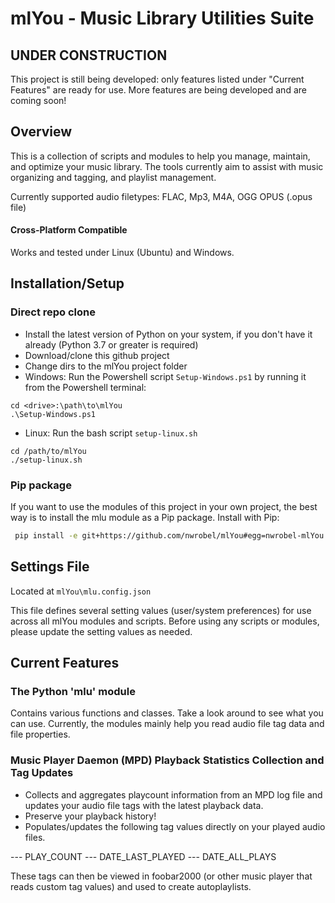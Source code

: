 # mlYou - Music Library Utilities Suite

## UNDER CONSTRUCTION
This project is still being developed: only features listed under "Current Features" are ready for use. More features are being developed and are coming soon! 

## Overview
This is a collection of scripts and modules to help you manage, maintain, and optimize your music library. 
The tools currently aim to assist with music organizing and tagging, and playlist management.

Currently supported audio filetypes: FLAC, Mp3, M4A, OGG OPUS (.opus file)

#### Cross-Platform Compatible
Works and tested under Linux (Ubuntu) and Windows.

## Installation/Setup
### Direct repo clone
- Install the latest version of Python on your system, if you don't have it already (Python 3.7 or greater is required)
- Download/clone this github project
- Change dirs to the mlYou project folder
- Windows: Run the Powershell script `Setup-Windows.ps1` by running it from the Powershell terminal:
```
cd <drive>:\path\to\mlYou
.\Setup-Windows.ps1
```
- Linux: Run the bash script `setup-linux.sh`
```
cd /path/to/mlYou
./setup-linux.sh
```

### Pip package
If you want to use the modules of this project in your own project, the best way is to install the mlu module as a Pip package.
Install with Pip:

```bash
 pip install -e git+https://github.com/nwrobel/mlYou#egg=nwrobel-mlYou
```

## Settings File
Located at `mlYou\mlu.config.json`

This file defines several setting values (user/system preferences) for use across all mlYou modules and scripts.
Before using any scripts or modules, please update the setting values as needed.

## Current Features

### The Python 'mlu' module
Contains various functions and classes. Take a look around to see what you can use.
Currently, the modules mainly help you read audio file tag data and file properties. 

### Music Player Daemon (MPD) Playback Statistics Collection and Tag Updates
- Collects and aggregates playcount information from an MPD log file and updates your audio file tags with the latest playback data.
- Preserve your playback history!
- Populates/updates the following tag values directly on your played audio files. 

--- PLAY_COUNT
--- DATE_LAST_PLAYED
--- DATE_ALL_PLAYS

These tags can then be viewed in foobar2000 (or other music player that reads custom tag values) and used to create autoplaylists.




